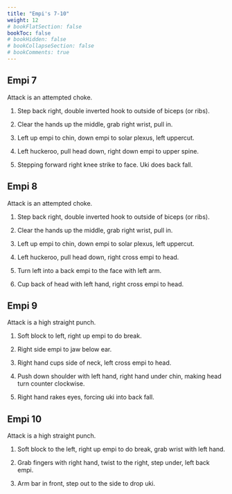 ```yaml
---
title: "Empi's 7-10"
weight: 12
# bookFlatSection: false
bookToc: false
# bookHidden: false
# bookCollapseSection: false
# bookComments: true
---
```

## Empi 7
Attack is an attempted choke.

1. Step back right, double inverted hook to outside of biceps (or ribs).

2. Clear the hands up the middle, grab right wrist, pull in.

3. Left up empi to chin, down empi to solar plexus, left uppercut.

4. Left huckeroo, pull head down, right down empi to upper spine.

5. Stepping forward right knee strike to face. Uki does back fall.

## Empi 8
Attack is an attempted choke.

1. Step back right, double inverted hook to outside of biceps (or ribs).

2. Clear the hands up the middle, grab right wrist, pull in.

3. Left up empi to chin, down empi to solar plexus, left uppercut.

4. Left huckeroo, pull head down, right cross empi to head.

5. Turn left into a back empi to the face with left arm.

6. Cup back of head with left hand, right cross empi to head.

## Empi 9
Attack is a high straight punch.

1. Soft block to left, right up empi to do break.

2. Right side empi to jaw below ear.

3. Right hand cups side of neck, left cross empi to head. 

4. Push down shoulder with left hand, right hand under chin, making head turn 
counter clockwise.

5. Right hand rakes eyes, forcing uki into back fall.

## Empi 10
Attack is a high straight punch.

1. Soft block to the left, right up empi to do break, grab
wrist with left hand.  

2. Grab fingers with right hand, twist to the right, 
step under, left back empi.

3. Arm bar in front, step out to the side to drop uki.   

